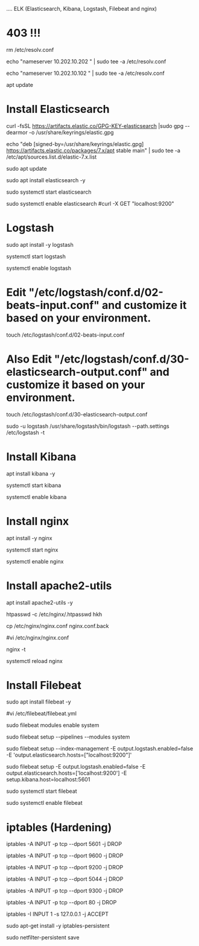 .... ELK (Elasticsearch, Kibana, Logstash, Filebeat and nginx)
# 403 !!!

rm /etc/resolv.conf

echo "nameserver 10.202.10.202 " | sudo tee -a /etc/resolv.conf

echo "nameserver 10.202.10.102 " | sudo tee -a /etc/resolv.conf


apt update

# Install Elasticsearch

curl -fsSL https://artifacts.elastic.co/GPG-KEY-elasticsearch |sudo gpg --dearmor -o /usr/share/keyrings/elastic.gpg

echo "deb [signed-by=/usr/share/keyrings/elastic.gpg] https://artifacts.elastic.co/packages/7.x/apt stable main" | sudo tee -a /etc/apt/sources.list.d/elastic-7.x.list

sudo apt update

sudo apt install elasticsearch -y

sudo systemctl start elasticsearch

sudo systemctl enable elasticsearch
#curl -X GET "localhost:9200"

# Logstash

sudo apt install -y logstash

systemctl start logstash

systemctl enable logstash

# Edit "/etc/logstash/conf.d/02-beats-input.conf" and customize it based on your environment.

touch  /etc/logstash/conf.d/02-beats-input.conf

# Also Edit "/etc/logstash/conf.d/30-elasticsearch-output.conf" and customize it based on your environment.

touch /etc/logstash/conf.d/30-elasticsearch-output.conf

sudo -u logstash /usr/share/logstash/bin/logstash --path.settings /etc/logstash -t


# Install Kibana

apt install kibana -y

systemctl start kibana

systemctl enable kibana

# Install nginx

apt install -y nginx

systemctl start nginx

systemctl enable nginx

# Install apache2-utils 

apt install apache2-utils -y

htpasswd -c /etc/nginx/.htpasswd hkh

cp /etc/nginx/nginx.conf nginx.conf.back

#vi /etc/nginx/nginx.conf

nginx -t

systemctl reload nginx

# Install Filebeat

sudo apt install filebeat -y

#vi /etc/filebeat/filebeat.yml

sudo filebeat modules enable system

sudo filebeat setup --pipelines --modules system

sudo filebeat setup --index-management -E output.logstash.enabled=false -E 'output.elasticsearch.hosts=["localhost:9200"]'

sudo filebeat setup -E output.logstash.enabled=false -E output.elasticsearch.hosts=['localhost:9200'] -E setup.kibana.host=localhost:5601

sudo systemctl start filebeat

sudo systemctl enable filebeat

# iptables (Hardening)

iptables -A INPUT -p tcp --dport 5601 -j DROP

iptables -A INPUT -p tcp --dport 9600 -j DROP

iptables -A INPUT -p tcp --dport 9200 -j DROP

iptables -A INPUT -p tcp --dport 5044 -j DROP

iptables -A INPUT -p tcp --dport 9300 -j DROP

iptables -A INPUT -p tcp --dport 80 -j DROP

iptables -I INPUT 1 -s 127.0.0.1 -j ACCEPT

sudo apt-get install -y iptables-persistent

sudo netfilter-persistent save
